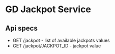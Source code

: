 GD Jackpot Service
=======================


Api specs
---------

 - GET /jackpot - list of available jackpots values
 - GET /jackpot/JACKPOT_ID - jackpot value
 
 
 